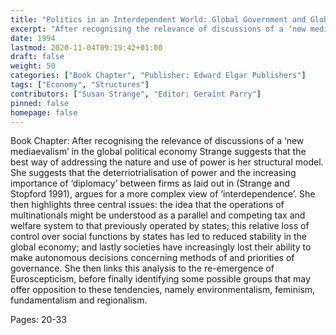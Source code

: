 ```yaml
---
title: "Politics in an Interdependent World: Global Government and Global Opposition"
excerpt: "After recognising the relevance of discussions of a ‘new mediaevalism’ in the global political economy Strange suggests that the best way of addressing the nature and use of power is her structural model. She suggests that the deterriotrialisation of power and the increasing importance of ‘diplomacy’ between firms as laid out in (Strange and Stopford 1991), argues for a more complex view of ‘interdependence’. She then highlights three central issues: the idea that the operations of multinationals might be understood as a parallel and competing tax and welfare system to that previously operated by states; this relative loss of control over social functions by states has led to reduced stability in the global economy; and lastly societies have increasingly lost their ability to make autonomous decisions concerning methods of and priorities of governance. She then links this analysis to the re-emergence of Euroscepticism, before finally identifying some possible groups that may offer opposition to these tendencies, namely environmentalism, feminism, fundamentalism and regionalism."
date: 1994
lastmod: 2020-11-04T09:19:42+01:00
draft: false
weight: 50
categories: ["Book Chapter", "Publisher: Edward Elgar Publishers"]
tags: ["Economy", "Structures"]
contributors: ["Susan Strange", "Editor: Geraint Parry"]
pinned: false
homepage: false
---
```


Book Chapter: After recognising the relevance of discussions of a ‘new mediaevalism’ in the global political economy Strange suggests that the best way of addressing the nature and use of power is her structural model. She suggests that the deterriotrialisation of power and the increasing importance of ‘diplomacy’ between firms as laid out in (Strange and Stopford 1991), argues for a more complex view of ‘interdependence’. She then highlights three central issues: the idea that the operations of multinationals might be understood as a parallel and competing tax and welfare system to that previously operated by states; this relative loss of control over social functions by states has led to reduced stability in the global economy; and lastly societies have increasingly lost their ability to make autonomous decisions concerning methods of and priorities of governance. She then links this analysis to the re-emergence of Euroscepticism, before finally identifying some possible groups that may offer opposition to these tendencies, namely environmentalism, feminism, fundamentalism and regionalism.

Pages: 20-33